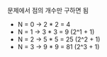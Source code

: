 문제에서 점의 개수만 구하면 됨
- N = 0 -> 2 * 2 = 4
- N = 1 -> 3 * 3 = 9 (2^1 + 1)
- N = 2 -> 5 * 5 = 25 (2^2 + 1)
- N = 3 -> 9 * 9 = 81 (2^3 + 1)